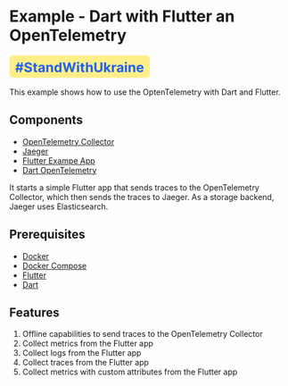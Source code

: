 # Example - Dart with Flutter an OpenTelemetry

[![Stand With Ukraine](https://raw.githubusercontent.com/vshymanskyy/StandWithUkraine/main/badges/StandWithUkraine.svg)](https://stand-with-ukraine.pp.ua)

This example shows how to use the OptenTelemetry with Dart and Flutter.

## Components

- [OpenTelemetry Collector](https://opentelemetry.io/docs/collector/)
- [Jaeger](https://www.jaegertracing.io/)
- [Flutter Exampe App](https://flutter.dev/)
- [Dart OpenTelemetry](https://pub.dev/packages/opentelemetry)

It starts a simple Flutter app that sends traces to the OpenTelemetry 
Collector, which then sends the traces to Jaeger. As a storage backend,
Jaeger uses Elasticsearch.

## Prerequisites

- [Docker](https://www.docker.com/)
- [Docker Compose](https://docs.docker.com/compose/)
- [Flutter](https://flutter.dev/)
- [Dart](https://dart.dev/)

## Features

1. Offline capabilities to send traces to the OpenTelemetry Collector
2. Collect metrics from the Flutter app
3. Collect logs from the Flutter app
4. Collect traces from the Flutter app
5. Collect metrics with custom attributes from the Flutter app
